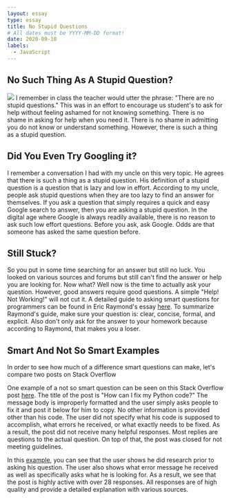 ```yaml
---
layout: essay
type: essay
title: No Stupid Questions
# All dates must be YYYY-MM-DD format!
date: 2020-09-10
labels:
  - JavaScript
---
```


## No Such Thing As A Stupid Question?

<img class="ui medium right floated rounded image" src="https://theprimaryhead.files.wordpress.com/2017/10/screenshot_20171015-0124451495471234.png">
I remember in class the teacher would utter the phrase: "There are no stupid questions." This was in an effort to encourage us student's to ask for help without feeling ashamed for not knowing something. There is no shame in asking for help when you need it. There is no shame in admitting you do not know or understand something. However, there is such a thing as a stupid question.

## Did You Even Try Googling it?
I remember a conversation I had with my uncle on this very topic. He agrees that there is such a thing as a stupid question. His definition of a stupid question is a question that is lazy and low in effort. According to my uncle, people ask stupid questions when they are too lazy to find an answer for themselves. If you ask a question that simply requires a quick and easy Google search to answer, then you are asking a stupid question. In the digital age where Google is always readily available, there is no reason to ask such low effort questions. Before you ask, ask Google. Odds are that someone has asked the same question before.

## Still Stuck?
So you put in some time searching for an answer but still no luck. You looked on various sources and forums but still can't find the answer or help you are looking for. Now what? Well now is the time to actually ask your question. However, good answers require good questions. A simple "Help! Not Working!" will not cut it. A detailed guide to asking smart questions for programmers can be found in Eric Raymond's essay <a href="http://www.catb.org/esr/faqs/smart-questions.html">here</a>. To summarize Raymond's guide, make sure your question is: clear, concise, formal, and explicit. Also don't only ask for the answer to your homework because according to Raymond, that makes you a loser.

## Smart And Not So Smart Examples
In order to see how much of a difference smart questions can make, let's compare two posts on Stack Overflow

One example of a not so smart question can be seen on this Stack Overflow post <a href="https://stackoverflow.com/questions/20998718/how-can-i-fix-my-python-code">here</a>. The title of the post is "How can I fix my Python code?" The message body is improperly formatted and the user simply asks people to fix it and post it below for him to copy. No other information is provided other than his code. The user did not specify what his code is supposed to accomplish, what errors he received, or what exactly needs to be fixed. As a result, the post did not receive many helpful responses. Most replies are questions to the actual question. On top of that, the post was closed for not meeting guidelines.

In this <a href="https://stackoverflow.com/questions/20998718/how-can-i-fix-my-python-code">example</a>, you can see that the user shows he did research prior to asking his question. The user also shows what error message he received as well as specifically asks what he is looking for. As a result, we see that the post is highly active with over 28 responses. All responses are of high quality and provide a detailed explanation with various sources.




